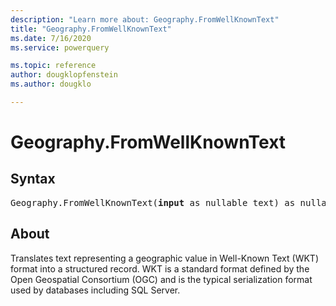 ```yaml
---
description: "Learn more about: Geography.FromWellKnownText"
title: "Geography.FromWellKnownText"
ms.date: 7/16/2020
ms.service: powerquery

ms.topic: reference
author: dougklopfenstein
ms.author: dougklo

---
```

# Geography.FromWellKnownText
## Syntax

<pre>
Geography.FromWellKnownText(<b>input</b> as nullable text) as nullable record
</pre>

## About
Translates text representing a geographic value in Well-Known Text (WKT) format into a structured record. WKT is a standard format defined by the Open Geospatial Consortium (OGC) and is the typical serialization format used by databases including SQL Server.

